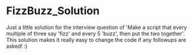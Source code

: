 # FizzBuzz_Solution
Just a little solution for the interview question of 'Make a script that every multiple of three say 'fizz' and every 5 'buzz', then put the two together'. This solution makes it really easy to change the code if any followups are asked! :)
